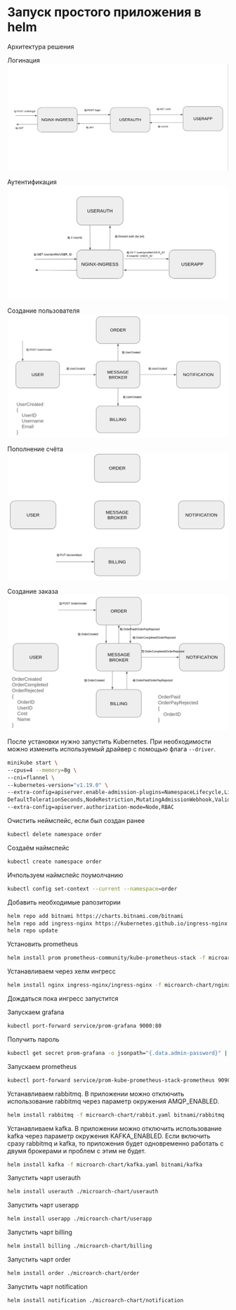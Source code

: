 # Запуск простого приложения в helm

Архитектура решения

Логинация
![login-schema](./README.assets/login-schema.png)

Аутентификация
![auth-schema](./README.assets/auth-schema.png)

Создание пользователя
![auth-schema](./README.assets/create-user-schema.png)

Пополнение счёта
![auth-schema](./README.assets/put-money-schema.png)

Создание заказа
![auth-schema](./README.assets/create-order-schema.png)

После установки нужно запустить Kubernetes. При необходимости можно изменить используемый драйвер с помощью
флага `--driver`.

```bash
minikube start \
--cpus=4 --memory=8g \
--cni=flannel \
--kubernetes-version="v1.19.0" \
--extra-config=apiserver.enable-admission-plugins=NamespaceLifecycle,LimitRanger,ServiceAccount,DefaultStorageClass,\
DefaultTolerationSeconds,NodeRestriction,MutatingAdmissionWebhook,ValidatingAdmissionWebhook,ResourceQuota,PodPreset \
--extra-config=apiserver.authorization-mode=Node,RBAC
```

Очистить неймспейс, если был создан ранее
```bash
kubectl delete namespace order
```

Создаём наймспейс
```bash
kubectl create namespace order
```

Ичпользуем наймспейс поумолчанию
```bash
kubectl config set-context --current --namespace=order
```

Добавить необходимые рапозитории
```bash
helm repo add bitnami https://charts.bitnami.com/bitnami
helm repo add ingress-nginx https://kubernetes.github.io/ingress-nginx
helm repo update
```

Установить prometheus
```bash
helm install prom prometheus-community/kube-prometheus-stack -f microarch-chart/prometheus.yaml --atomic
```

Устанавливаем через хелм ингресс
```bash
helm install nginx ingress-nginx/ingress-nginx -f microarch-chart/nginx-ingress.yaml --atomic
```

Дождаться пока ингресс запустится

Запускаем grafana
```bash
kubectl port-forward service/prom-grafana 9000:80
```

Получить пароль
```bash
kubectl get secret prom-grafana -o jsonpath="{.data.admin-password}" | base64 --decode ; echo
```

Запускаем prometheus
```bash
kubectl port-forward service/prom-kube-prometheus-stack-prometheus 9090
```

Устанавливаем rabbitmq. В приложении можно отключить использование rabbitmq через параметр окружения AMQP_ENABLED.
```bash
helm install rabbitmq -f microarch-chart/rabbit.yaml bitnami/rabbitmq
```

Устанавливаем kafka. В приложении можно отключить использование kafka через параметр окружения KAFKA_ENABLED.
Если включить сразу rabbitmq и kafka, то приложения будет одновременно работать с двумя брокерами и проблем с этим не будет.
```bash
helm install kafka -f microarch-chart/kafka.yaml bitnami/kafka
```

Запустить чарт userauth
```bash
helm install userauth ./microarch-chart/userauth
```

Запустить чарт userapp
```bash
helm install userapp ./microarch-chart/userapp
```

Запустить чарт billing
```bash
helm install billing ./microarch-chart/billing
```

Запустить чарт order
```bash
helm install order ./microarch-chart/order
```

Запустить чарт notification
```bash
helm install notification ./microarch-chart/notification
```